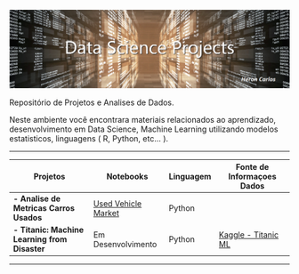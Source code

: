 ![](https://github.com/HeronCarlos/DataScience/blob/master/img/ds_projects_wtext_1240px.png)

Repositório de Projetos e Analises de Dados.

Neste ambiente você encontrara materiais relacionados ao aprendizado, desenvolvimento em Data Science, Machine Learning utilizando modelos estatisticos, linguagens ( R, Python, etc... ).

------------

| Projetos  | Notebooks | Linguagem | Fonte de Informaçoes Dados  | 
| ------------ | ------------ | ------------ | ------------ |
| **- Analise de Metricas Carros Usados**| [Used Vehicle Market](https://bit.ly/36aA7U5) | Python | |
| **- Titanic: Machine Learning from Disaster**| Em Desenvolvimento | Python |[Kaggle - Titanic ML](https://www.kaggle.com/c/titanic "Kaggle - Titanic ML") |


------------
